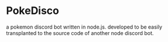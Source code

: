 # PokeDisco
a pokemon discord bot written in node.js. developed to be easily transplanted to the source code of another node discord bot.
